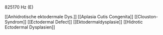 825170 Hz (E)

[[Anhidrotische ektodermale Dys.]]
[[Aplasia Cutis Congenita]]
[[Clouston-Syndrom]]
[[Ectodermal Defect]]
[[Ektodermaldysplasie]]
[[Hidrotic Ectodermal Dysplasien]]